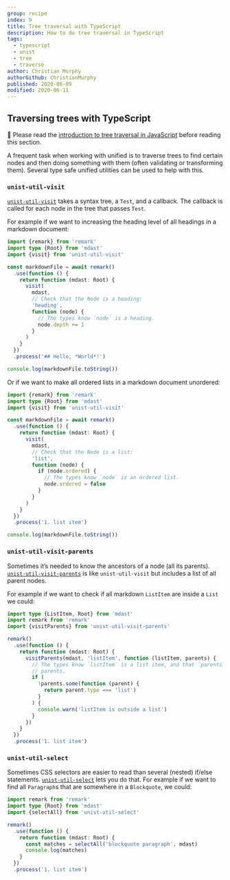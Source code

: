 ```yaml
---
group: recipe
index: 9
title: Tree traversal with TypeScript
description: How to do tree traversal in TypeScript
tags:
  - typescript
  - unist
  - tree
  - traverse
author: Christian Murphy
authorGithub: ChristianMurphy
published: 2020-06-09
modified: 2020-06-11
---
```


## Traversing trees with TypeScript

📓 Please read the
[introduction to tree traversal in JavaScript](/learn/recipe/tree-traversal/)
before reading this section.

A frequent task when working with unified is to traverse trees to find certain
nodes and then doing something with them (often validating or transforming
them).
Several type safe unified utilities can be used to help with this.

### `unist-util-visit`

[`unist-util-visit`](https://github.com/syntax-tree/unist-util-visit#readme)
takes a syntax tree, a `Test`, and a callback.
The callback is called for each node in the tree that passes `Test`.

For example if we want to increasing the heading level of all headings in a
markdown document:

```ts
import {remark} from 'remark'
import type {Root} from 'mdast'
import {visit} from 'unist-util-visit'

const markdownFile = await remark()
  .use(function () {
    return function (mdast: Root) {
      visit(
        mdast,
        // Check that the Node is a heading:
        'heading',
        function (node) {
          // The types know `node` is a heading.
          node.depth += 1
        }
      )
    }
  })
  .process('## Hello, *World*!')

console.log(markdownFile.toString())
```

Or if we want to make all ordered lists in a markdown document unordered:

```ts
import {remark} from 'remark'
import type {Root} from 'mdast'
import {visit} from 'unist-util-visit'

const markdownFile = await remark()
  .use(function () {
    return function (mdast: Root) {
      visit(
        mdast,
        // Check that the Node is a list:
        'list',
        function (node) {
          if (node.ordered) {
            // The types know `node` is an ordered list.
            node.ordered = false
          }
        }
      )
    }
  })
  .process('1. list item')

console.log(markdownFile.toString())
```

### `unist-util-visit-parents`

Sometimes it’s needed to know the ancestors of a node (all its parents).
[`unist-util-visit-parents`](https://github.com/syntax-tree/unist-util-visit-parents)
is like `unist-util-visit` but includes a list of all parent nodes.

For example if we want to check if all markdown `ListItem` are inside a `List`
we could:

```ts
import type {ListItem, Root} from 'mdast'
import remark from 'remark'
import {visitParents} from 'unist-util-visit-parents'

remark()
  .use(function () {
    return function (mdast: Root) {
      visitParents(mdast, 'listItem', function (listItem, parents) {
        // The types know `listItem` is a list item, and that `parents` are mdast
        // parents.
        if (
          !parents.some(function (parent) {
            return parent.type === 'list')
          }
        ) {
          console.warn('listItem is outside a list')
        }
      })
    }
  })
  .process('1. list item')
```

### `unist-util-select`

Sometimes CSS selectors are easier to read than several (nested) if/else
statements.
[`unist-util-select`](https://github.com/syntax-tree/unist-util-select) lets
you do that.
For example if we want to find all `Paragraph`s that are somewhere in a
`Blockquote`, we could:

```ts
import remark from 'remark'
import type {Root} from 'mdast'
import {selectAll} from 'unist-util-select'

remark()
  .use(function () {
    return function (mdast: Root) {
      const matches = selectAll('blockquote paragraph', mdast)
      console.log(matches)
    }
  })
  .process('1. list item')
```
